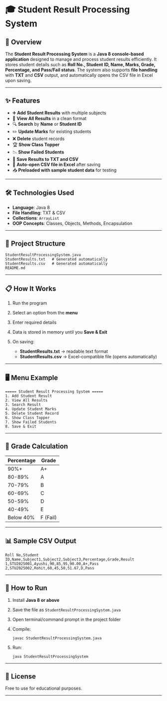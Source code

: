 # 🎓 Student Result Processing System

## 📌 Overview

The **Student Result Processing System** is a **Java 8 console-based application** designed to manage and process student results efficiently.
It stores student details such as **Roll No., Student ID, Name, Marks, Grade, Percentage, and Pass/Fail status**.
The system also supports **file handling** with **TXT** and **CSV** output, and automatically opens the CSV file in Excel upon saving.

---

## ✨ Features

* ➕ **Add Student Results** with multiple subjects
* 📜 **View All Results** in a clean format
* 🔍 **Search** by **Name** or **Student ID**
* ✏️ **Update Marks** for existing students
* ❌ **Delete** student records
* 🏆 **Show Class Topper**
* 📉 **Show Failed Students**
* 💾 **Save Results to TXT and CSV**
* 📂 **Auto-open CSV file in Excel** after saving
* 📥 **Preloaded with sample student data** for testing

---

## 🛠 Technologies Used

* **Language**: Java 8
* **File Handling**: TXT & CSV
* **Collections**: `ArrayList`
* **OOP Concepts**: Classes, Objects, Methods, Encapsulation

---

## 📂 Project Structure

```
StudentResultProcessingSystem.java
StudentResults.txt   # Generated automatically
StudentResults.csv   # Generated automatically
README.md
```

---

## 📋 How It Works

1. Run the program
2. Select an option from the **menu**
3. Enter required details
4. Data is stored in memory until you **Save & Exit**
5. On saving:

   * **StudentResults.txt** → readable text format
   * **StudentResults.csv** → Excel-compatible file (opens automatically)

---

## 🖥 Menu Example

```
===== Student Result Processing System =====
1. Add Student Result
2. View All Results
3. Search Result
4. Update Student Marks
5. Delete Student Record
6. Show Class Topper
7. Show Failed Students
8. Save & Exit
```

---

## 🧮 Grade Calculation

| Percentage | Grade    |
| ---------- | -------- |
| 90%+       | A+       |
| 80-89%     | A        |
| 70-79%     | B        |
| 60-69%     | C        |
| 50-59%     | D        |
| 40-49%     | E        |
| Below 40%  | F (Fail) |

---

## 📊 Sample CSV Output

```
Roll No,Student ID,Name,Subject1,Subject2,Subject3,Percentage,Grade,Result
1,STU2025001,Ayushi,90,85,95,90.00,A+,Pass
2,STU2025002,Rohit,60,45,50,51.67,D,Pass
```

---

## 🚀 How to Run

1. Install **Java 8 or above**
2. Save the file as `StudentResultProcessingSystem.java`
3. Open terminal/command prompt in the project folder
4. Compile:

   ```
   javac StudentResultProcessingSystem.java
   ```
5. Run:

   ```
   java StudentResultProcessingSystem
   ```

---

## 📄 License

Free to use for educational purposes.

---

